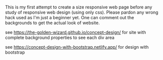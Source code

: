 This is my first attempt to create a size responsive web page before any study of responsive web design (using only css).
Please pardon any wrong hack used as I'm just a beginner yet.
One can comment out the backgrounds to get the actual look of website.

see https://the-golden-wizard.github.io/concept-design/ for site with complete background properties to see each div area

see https://concept-design-with-bootstrap.netlify.app/ for design with bootstrap
